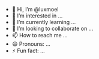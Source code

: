 - 👋 Hi, I’m @luxmoel
- 👀 I’m interested in ...
- 🌱 I’m currently learning ...
- 💞️ I’m looking to collaborate on ...
- 📫 How to reach me ...
- 😄 Pronouns: ...
- ⚡ Fun fact: ...

<!---
luxmoel/luxmoel is a ✨ special ✨ repository because its `README.md` (this file) appears on your GitHub profile.
You can click the Preview link to take a look at your changes.
--->
